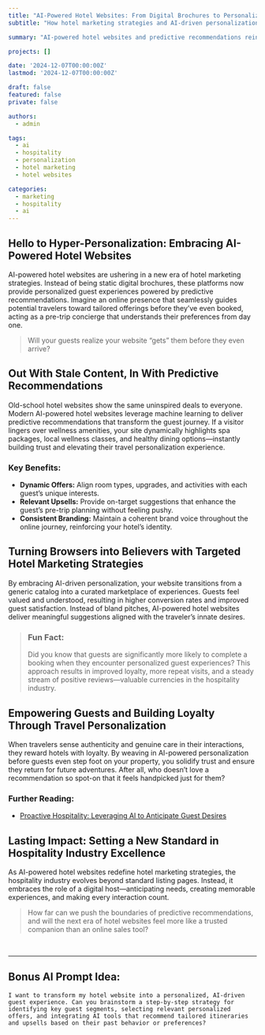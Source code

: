 ```yaml
---
title: "AI-Powered Hotel Websites: From Digital Brochures to Personalized Pre-Trip Guides"
subtitle: "How hotel marketing strategies and AI-driven personalization turn static websites into engaging pre-trip concierges"

summary: "AI-powered hotel websites and predictive recommendations reinvent the traditional static site, offering personalized guest experiences that enhance hotel marketing strategies and boost hospitality industry results."

projects: []

date: '2024-12-07T00:00:00Z'
lastmod: '2024-12-07T00:00:00Z'

draft: false
featured: false
private: false

authors:
  - admin

tags:
  - ai
  - hospitality
  - personalization
  - hotel marketing
  - hotel websites

categories:
  - marketing
  - hospitality
  - ai
---
```


## **H**ello to Hyper-Personalization: Embracing AI-Powered Hotel Websites
AI-powered hotel websites are ushering in a new era of hotel marketing strategies. Instead of being static digital brochures, these platforms now provide personalized guest experiences powered by predictive recommendations. Imagine an online presence that seamlessly guides potential travelers toward tailored offerings before they’ve even booked, acting as a pre-trip concierge that understands their preferences from day one.  
>Will your guests realize your website “gets” them before they even arrive?

## **O**ut With Stale Content, In With Predictive Recommendations
Old-school hotel websites show the same uninspired deals to everyone. Modern AI-powered hotel websites leverage machine learning to deliver predictive recommendations that transform the guest journey. If a visitor lingers over wellness amenities, your site dynamically highlights spa packages, local wellness classes, and healthy dining options—instantly building trust and elevating their travel personalization experience.

### Key Benefits:
- **Dynamic Offers:** Align room types, upgrades, and activities with each guest’s unique interests.  
- **Relevant Upsells:** Provide on-target suggestions that enhance the guest’s pre-trip planning without feeling pushy.  
- **Consistent Branding:** Maintain a coherent brand voice throughout the online journey, reinforcing your hotel’s identity.

## **T**urning Browsers into Believers with Targeted Hotel Marketing Strategies
By embracing AI-driven personalization, your website transitions from a generic catalog into a curated marketplace of experiences. Guests feel valued and understood, resulting in higher conversion rates and improved guest satisfaction. Instead of bland pitches, AI-powered hotel websites deliver meaningful suggestions aligned with the traveler’s innate desires.

>### Fun Fact:
>Did you know that guests are significantly more likely to complete a booking when they encounter personalized guest experiences? This approach results in improved loyalty, more repeat visits, and a steady stream of positive reviews—valuable currencies in the hospitality industry.

## **E**mpowering Guests and Building Loyalty Through Travel Personalization
When travelers sense authenticity and genuine care in their interactions, they reward hotels with loyalty. By weaving in AI-powered personalization before guests even step foot on your property, you solidify trust and ensure they return for future adventures. After all, who doesn’t love a recommendation so spot-on that it feels handpicked just for them?

### Further Reading:
- [Proactive Hospitality: Leveraging AI to Anticipate Guest Desires](https://dmdv.me/post/proactive-hospitality)

## **L**asting Impact: Setting a New Standard in Hospitality Industry Excellence
As AI-powered hotel websites redefine hotel marketing strategies, the hospitality industry evolves beyond standard listing pages. Instead, it embraces the role of a digital host—anticipating needs, creating memorable experiences, and making every interaction count.  
>How far can we push the boundaries of predictive recommendations, and will the next era of hotel websites feel more like a trusted companion than an online sales tool?

<br/>

---

## Bonus AI Prompt Idea:
`I want to transform my hotel website into a personalized, AI-driven guest experience. Can you brainstorm a step-by-step strategy for identifying key guest segments, selecting relevant personalized offers, and integrating AI tools that recommend tailored itineraries and upsells based on their past behavior or preferences?`

<!-- ---


---

## 5 Midjourney Prompt Ideas:
1. **“A futuristic hotel lobby where AI-driven holographic guides highlight personalized travel experiences, enticing guests to explore more.”**  
2. **“A stylized pathway of doors, each representing a unique guest persona (foodie, spa lover, adventurer) unlocked by AI-driven recommendations.”**  
3. **“A laptop morphing into a lush tropical garden of curated deals and activities, symbolizing AI-powered hotel websites guiding guests to hidden gems.”**  
4. **“A compass rose where each point leads to tailored recommendations—fine dining, spa retreats, local tours—powered by travel personalization.”**  
5. **“A surreal blend of digital pixels and tropical scenery, visualizing how predictive recommendations turn static content into personalized guest experiences.”** -->